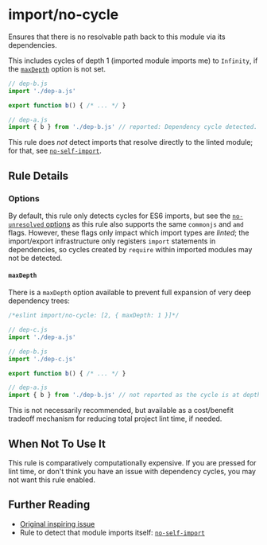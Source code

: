 # import/no-cycle

Ensures that there is no resolvable path back to this module via its dependencies.

This includes cycles of depth 1 (imported module imports me) to `Infinity`, if the
[`maxDepth`](#maxdepth) option is not set.

```js
// dep-b.js
import './dep-a.js'

export function b() { /* ... */ }

// dep-a.js
import { b } from './dep-b.js' // reported: Dependency cycle detected.
```

This rule does _not_ detect imports that resolve directly to the linted module;
for that, see [`no-self-import`].


## Rule Details

### Options

By default, this rule only detects cycles for ES6 imports, but see the [`no-unresolved` options](./no-unresolved.md#options) as this rule also supports the same `commonjs` and `amd` flags. However, these flags only impact which import types are _linted_; the
import/export infrastructure only registers `import` statements in dependencies, so
cycles created by `require` within imported modules may not be detected.

#### `maxDepth`

There is a `maxDepth` option available to prevent full expansion of very deep dependency trees:

```js
/*eslint import/no-cycle: [2, { maxDepth: 1 }]*/

// dep-c.js
import './dep-a.js'

// dep-b.js
import './dep-c.js'

export function b() { /* ... */ }

// dep-a.js
import { b } from './dep-b.js' // not reported as the cycle is at depth 2
```

This is not necessarily recommended, but available as a cost/benefit tradeoff mechanism
for reducing total project lint time, if needed.

## When Not To Use It

This rule is comparatively computationally expensive. If you are pressed for lint
time, or don't think you have an issue with dependency cycles, you may not want
this rule enabled.

## Further Reading

- [Original inspiring issue](https://github.com/benmosher/eslint-plugin-import/issues/941)
- Rule to detect that module imports itself: [`no-self-import`]

[`no-self-import`]: ./no-self-import.md
